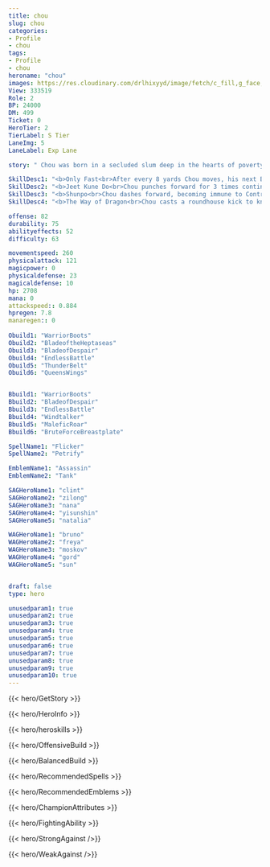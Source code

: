 ```yaml
---
title: chou
slug: chou
categories: 
- Profile 
- chou
tags: 
- Profile
- chou
heroname: "chou"
images: https://res.cloudinary.com/drlhixyyd/image/fetch/c_fill,g_face,f_auto/https://cdn2-build.mobagenie.my.id/p/images/banner/full/chou.jpg
View: 333519 
Role: 2 
BP: 24000
DM: 499 
Ticket: 0 
HeroTier: 2 
TierLabel: S Tier 
LaneImg: 5
LaneLabel: Exp Lane 

story: " Chou was born in a secluded slum deep in the hearts of poverty, living the lowest quality of life. Despite the dreadful conditions Chou still kept his heart of kindness, as day in day out he continued to look after the old and the young there with passion. At that time, there was great turmoil and unrest in the Land of the Dawn; mayhem spread throughout the land and eventually started to affect this small remote area. One day, Chou rescued a mystic monk under pursuit by his captors, and took him back to his slum to care for him. In return, the monk imparted the ancient Asian Kung-Fu skill to Chou, and told him that the world needed a real hero to stand up and end the turmoils. Chou made a vow right there and then, and without looking back he would start out on his journey in the Land to become a true hero. As Chou was leaving, the monk nodded and disappeared into the shadows. "

SkillDesc1: "<b>Only Fast<br>After every 8 yards Chou moves, his next Basic Attack will deal 180% of damage (can't be critic) and shortly slow enemies by 80%."   
SkillDesc2: "<b>Jeet Kune Do<br>Chou punches forward for 3 times continuously. Each punch deals 180<font color='#D58E1F'>( +70% Total Physical ATK)</font> <font color='#C53535'>(Physical Damage)</font>. The 3rd attack knocks nearby enemies airborne. The 3rd use of this skill resets the CD of <font color='#404495'>(Shunpo)</font>."   
SkillDesc3: "<b>Shunpo<br>Chou dashes forward, becoming immune to Control Effects during the dash. After the dash, Chou increases his Physical Penetration by 15 and obtains 200<font color='#D58E1F'>( +200% Extra Physical ATK)</font> Shield for 2s."   
SkillDesc4: "<b>The Way of Dragon<br>Chou casts a roundhouse kick to knock back enemies and deals 400<font color='#D58E1F'>( +200% Extra Physical ATK)</font> <font color='#C53535'>(Physical Damage)</font>. Use Again: Chou will chase up the enemies in the air, dealing at least 400<font color='#D58E1F'>( +200% Extra Physical ATK)</font> <font color='#C53535'>(Physical Damage)</font>."  

offense: 82 
durability: 75 
abilityeffects: 52 
difficulty: 63 

movementspeed: 260
physicalattack: 121
magicpower: 0
physicaldefense: 23
magicaldefense: 10
hp: 2708
mana: 0
attackspeed:: 0.884
hpregen: 7.8
manaregen:: 0
 
Obuild1: "WarriorBoots"  
Obuild2: "BladeoftheHeptaseas" 
Obuild3: "BladeofDespair" 
Obuild4: "EndlessBattle" 
Obuild5: "ThunderBelt" 
Obuild6: "QueensWings" 


Bbuild1: "WarriorBoots"  
Bbuild2: "BladeofDespair" 
Bbuild3: "EndlessBattle" 
Bbuild4: "Windtalker" 
Bbuild5: "MaleficRoar" 
Bbuild6: "BruteForceBreastplate" 

SpellName1: "Flicker" 
SpellName2: "Petrify"   

EmblemName1: "Assassin" 
EmblemName2: "Tank"    

SAGHeroName1: "clint"
SAGHeroName2: "zilong"
SAGHeroName3: "nana"
SAGHeroName4: "yisunshin"
SAGHeroName5: "natalia"

WAGHeroName1: "bruno"
WAGHeroName2: "freya"
WAGHeroName3: "moskov"
WAGHeroName4: "gord"
WAGHeroName5: "sun"


draft: false
type: hero

unusedparam1: true
unusedparam2: true
unusedparam3: true
unusedparam4: true
unusedparam5: true
unusedparam6: true
unusedparam7: true
unusedparam8: true
unusedparam9: true
unusedparam10: true
---
```



{{< hero/GetStory >}}

{{< hero/HeroInfo >}}
 
{{< hero/heroskills >}}

{{< hero/OffensiveBuild >}} 

{{< hero/BalancedBuild >}}


{{< hero/RecommendedSpells >}}  

{{< hero/RecommendedEmblems >}}   


{{< hero/ChampionAttributes >}}


{{< hero/FightingAbility >}}

{{< hero/StrongAgainst />}}

{{< hero/WeakAgainst />}}
